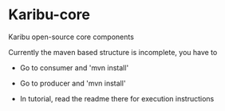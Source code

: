 Karibu-core
===========

Karibu open-source core components

Currently the maven based structure is incomplete, you have to

  * Go to consumer and 'mvn install'
  * Go to producer and 'mvn install'

  * In tutorial, read the readme there for execution instructions
